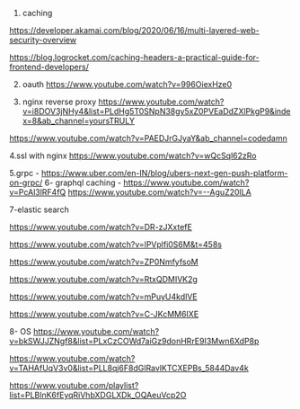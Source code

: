 

1) caching 

https://developer.akamai.com/blog/2020/06/16/multi-layered-web-security-overview

https://blog.logrocket.com/caching-headers-a-practical-guide-for-frontend-developers/

2. oauth
https://www.youtube.com/watch?v=996OiexHze0

3. nginx reverse proxy 
https://www.youtube.com/watch?v=i8DOV3jNHy4&list=PLdHg5T0SNpN38gy5xZ0PVEaDdZXlPkgP9&index=8&ab_channel=yoursTRULY

https://www.youtube.com/watch?v=PAEDJrGJyaY&ab_channel=codedamn

4.ssl with nginx
https://www.youtube.com/watch?v=wQcSql62zRo

5.grpc - https://www.uber.com/en-IN/blog/ubers-next-gen-push-platform-on-grpc/
6- graphql caching - https://www.youtube.com/watch?v=PcAl3lRF4fQ
 https://www.youtube.com/watch?v=--AguZ20lLA
 
7-elastic search 

https://www.youtube.com/watch?v=DR-zJXxtefE

https://www.youtube.com/watch?v=lPVplfi0S6M&t=458s

https://www.youtube.com/watch?v=ZP0NmfyfsoM

https://www.youtube.com/watch?v=RtxQDMIVK2g

https://www.youtube.com/watch?v=mPuyU4kdlVE

https://www.youtube.com/watch?v=C-JKcMM6IXE

8- OS
https://www.youtube.com/watch?v=bkSWJJZNgf8&list=PLxCzCOWd7aiGz9donHRrE9I3Mwn6XdP8p

https://www.youtube.com/watch?v=TAHAfUqV3v0&list=PLL8qj6F8dGlRavlKTCXEPBs_5844Dav4k

https://www.youtube.com/playlist?list=PLBlnK6fEyqRiVhbXDGLXDk_OQAeuVcp2O



